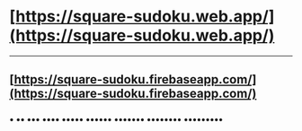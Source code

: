 # [https://square-sudoku.web.app/](https://square-sudoku.web.app/)

---------------------------------------------------------------------

## [https://square-sudoku.firebaseapp.com/](https://square-sudoku.firebaseapp.com/)

### • •• ••• •••• ••••• •••••• ••••••• •••••••• •••••••••
